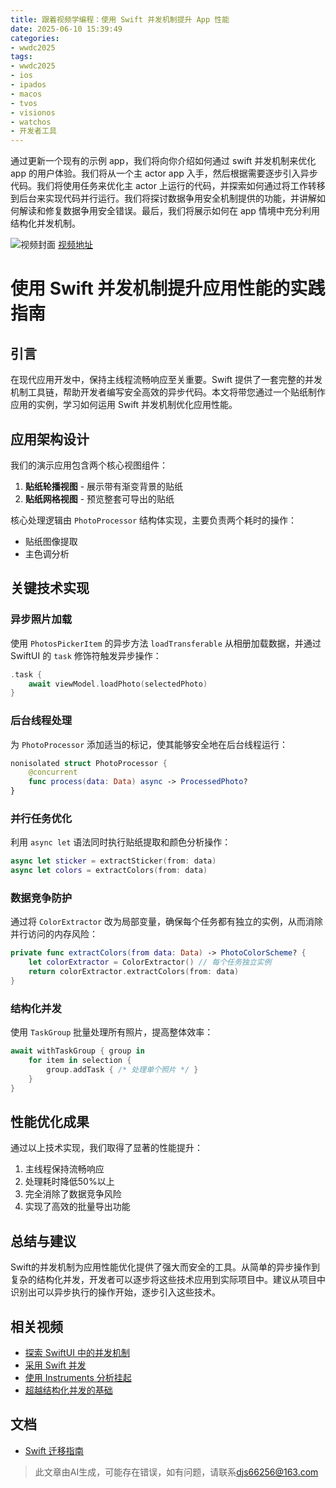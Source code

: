 ```yaml
---
title: 跟着视频学编程：使用 Swift 并发机制提升 App 性能
date: 2025-06-10 15:39:49
categories:
- wwdc2025
tags:
- wwdc2025
- ios
- ipados
- macos
- tvos
- visionos
- watchos
- 开发者工具
---
```

通过更新一个现有的示例 app，我们将向你介绍如何通过 swift 并发机制来优化 app 的用户体验。我们将从一个主 actor app 入手，然后根据需要逐步引入异步代码。我们将使用任务来优化主 actor 上运行的代码，并探索如何通过将工作转移到后台来实现代码并行运行。我们将探讨数据争用安全机制提供的功能，并讲解如何解读和修复数据争用安全错误。最后，我们将展示如何在 app 情境中充分利用结构化并发机制。
<!--more-->

![视频封面](https://devimages-cdn.apple.com/wwdc-services/images/3055294D-836B-4513-B7B0-0BC5666246B0/9949/9949_wide_250x141_2x.jpg)
[视频地址](https://developer.apple.com/cn/videos/play/wwdc2025/270/)

# 使用 Swift 并发机制提升应用性能的实践指南

## 引言
在现代应用开发中，保持主线程流畅响应至关重要。Swift 提供了一套完整的并发机制工具链，帮助开发者编写安全高效的异步代码。本文将带您通过一个贴纸制作应用的实例，学习如何运用 Swift 并发机制优化应用性能。

## 应用架构设计
我们的演示应用包含两个核心视图组件：
1. **贴纸轮播视图** - 展示带有渐变背景的贴纸
2. **贴纸网格视图** - 预览整套可导出的贴纸

核心处理逻辑由 `PhotoProcessor` 结构体实现，主要负责两个耗时的操作：
- 贴纸图像提取
- 主色调分析

## 关键技术实现

### 异步照片加载
使用 `PhotosPickerItem` 的异步方法 `loadTransferable` 从相册加载数据，并通过 SwiftUI 的 `task` 修饰符触发异步操作：

```swift
.task {
    await viewModel.loadPhoto(selectedPhoto)
}
```

### 后台线程处理
为 `PhotoProcessor` 添加适当的标记，使其能够安全地在后台线程运行：

```swift
nonisolated struct PhotoProcessor {
    @concurrent
    func process(data: Data) async -> ProcessedPhoto?
}
```

### 并行任务优化
利用 `async let` 语法同时执行贴纸提取和颜色分析操作：

```swift
async let sticker = extractSticker(from: data)
async let colors = extractColors(from: data)
```

### 数据竞争防护
通过将 `ColorExtractor` 改为局部变量，确保每个任务都有独立的实例，从而消除并行访问的内存风险：

```swift
private func extractColors(from data: Data) -> PhotoColorScheme? {
    let colorExtractor = ColorExtractor() // 每个任务独立实例
    return colorExtractor.extractColors(from: data)
}
```

### 结构化并发
使用 `TaskGroup` 批量处理所有照片，提高整体效率：

```swift
await withTaskGroup { group in
    for item in selection {
        group.addTask { /* 处理单个照片 */ }
    }
}
```

## 性能优化成果
通过以上技术实现，我们取得了显著的性能提升：
1. 主线程保持流畅响应
2. 处理耗时降低50%以上
3. 完全消除了数据竞争风险
4. 实现了高效的批量导出功能

## 总结与建议
Swift的并发机制为应用性能优化提供了强大而安全的工具。从简单的异步操作到复杂的结构化并发，开发者可以逐步将这些技术应用到实际项目中。建议从项目中识别出可以异步执行的操作开始，逐步引入这些技术。

## 相关视频
- [探索 SwiftUI 中的并发机制](https://developer.apple.com/videos/play/wwdc2025/266)
- [采用 Swift 并发](https://developer.apple.com/videos/play/wwdc2025/268)
- [使用 Instruments 分析挂起](https://developer.apple.com/videos/play/wwdc2023/10248)
- [超越结构化并发的基础](https://developer.apple.com/videos/play/wwdc2023/10170)

## 文档
- [Swift 迁移指南](https://www.swift.org/migration/documentation/migrationguide/)
> 此文章由AI生成，可能存在错误，如有问题，请联系[djs66256@163.com](djs66256@163.com)